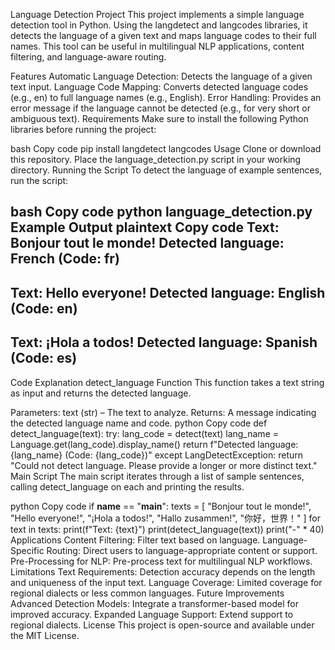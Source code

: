 Language Detection Project
This project implements a simple language detection tool in Python. Using the langdetect and langcodes libraries, it detects the language of a given text and maps language codes to their full names. This tool can be useful in multilingual NLP applications, content filtering, and language-aware routing.

Features
Automatic Language Detection: Detects the language of a given text input.
Language Code Mapping: Converts detected language codes (e.g., en) to full language names (e.g., English).
Error Handling: Provides an error message if the language cannot be detected (e.g., for very short or ambiguous text).
Requirements
Make sure to install the following Python libraries before running the project:

bash
Copy code
pip install langdetect langcodes
Usage
Clone or download this repository.
Place the language_detection.py script in your working directory.
Running the Script
To detect the language of example sentences, run the script:

bash
Copy code
python language_detection.py
Example Output
plaintext
Copy code
Text: Bonjour tout le monde!
Detected language: French (Code: fr)
----------------------------------------
Text: Hello everyone!
Detected language: English (Code: en)
----------------------------------------
Text: ¡Hola a todos!
Detected language: Spanish (Code: es)
----------------------------------------
Code Explanation
detect_language Function
This function takes a text string as input and returns the detected language.

Parameters: text (str) – The text to analyze.
Returns: A message indicating the detected language name and code.
python
Copy code
def detect_language(text):
    try:
        lang_code = detect(text)
        lang_name = Language.get(lang_code).display_name()
        return f"Detected language: {lang_name} (Code: {lang_code})"
    except LangDetectException:
        return "Could not detect language. Please provide a longer or more distinct text."
Main Script
The main script iterates through a list of sample sentences, calling detect_language on each and printing the results.

python
Copy code
if __name__ == "__main__":
    texts = [
        "Bonjour tout le monde!",
        "Hello everyone!",
        "¡Hola a todos!",
        "Hallo zusammen!",
        "你好，世界！"
    ]
    for text in texts:
        print(f"Text: {text}")
        print(detect_language(text))
        print("-" * 40)
Applications
Content Filtering: Filter text based on language.
Language-Specific Routing: Direct users to language-appropriate content or support.
Pre-Processing for NLP: Pre-process text for multilingual NLP workflows.
Limitations
Text Requirements: Detection accuracy depends on the length and uniqueness of the input text.
Language Coverage: Limited coverage for regional dialects or less common languages.
Future Improvements
Advanced Detection Models: Integrate a transformer-based model for improved accuracy.
Expanded Language Support: Extend support to regional dialects.
License
This project is open-source and available under the MIT License.
